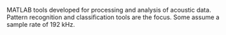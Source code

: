 
MATLAB tools developed for processing and analysis of acoustic data. Pattern recognition and classification tools are the focus. Some assume a sample rate of 192 kHz.
